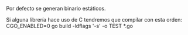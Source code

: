 Por defecto se generan binario estáticos.


Si alguna librería hace uso de C tendremos que compilar con esta orden:
CGO_ENABLED=0 go build  -ldflags '-s' -o TEST *.go
